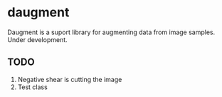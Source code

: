 # daugment
Daugment is a suport library for augmenting data from image samples. 
Under development.

## TODO

1. Negative shear is cutting the image
2. Test class

